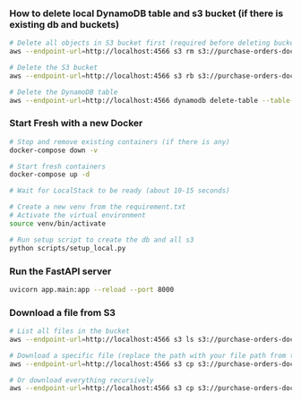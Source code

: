### How to delete local DynamoDB table and s3 bucket (if there is existing db and buckets)

```bash
# Delete all objects in S3 bucket first (required before deleting bucket)
aws --endpoint-url=http://localhost:4566 s3 rm s3://purchase-orders-docs --recursive

# Delete the S3 bucket
aws --endpoint-url=http://localhost:4566 s3 rb s3://purchase-orders-docs

# Delete the DynamoDB table
aws --endpoint-url=http://localhost:4566 dynamodb delete-table --table-name purchase_orders
```

### Start Fresh with a new Docker

```bash
# Stop and remove existing containers (if there is any)
docker-compose down -v

# Start fresh containers
docker-compose up -d

# Wait for LocalStack to be ready (about 10-15 seconds)

# Create a new venv from the requirement.txt
# Activate the virtual environment 
source venv/bin/activate

# Run setup script to create the db and all s3
python scripts/setup_local.py 
```
### Run the FastAPI server

```bash
uvicorn app.main:app --reload --port 8000 
```

### Download a file from S3

```bash
# List all files in the bucket
aws --endpoint-url=http://localhost:4566 s3 ls s3://purchase-orders-docs/

# Download a specific file (replace the path with your file path from the list)
aws --endpoint-url=http://localhost:4566 s3 cp s3://purchase-orders-docs/1732234437123/Loc_Tran___Resume_Edu_Email.pdf ./downloaded_file.pdf

# Or download everything recursively
aws --endpoint-url=http://localhost:4566 s3 cp s3://purchase-orders-docs/ ./downloads/ --recursive
```